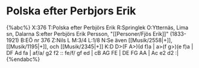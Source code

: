 # Polska efter Perbjors Erik

{%abc%}
X:376
T:Polska efter Perbjörs Erik
R:Springlek
O:Ytternäs, Lima sn, Dalarna
S:efter Perbjörs Erik Persson, "[[Personer/Fjös Erik]]" (1833-1921)
B:EÖ nr 376
Z:Nils L
M:3/4
L:1/8
N:Se även [[Musik/2558|+]], [[Musik/1195|+]], och [[Musik/2345|+]]
K:D
D>(F A>)(d f)a | a>(f g>)(e f)a | DF Ad fa | af/a/ g2 f2 ::
fe/f/ gf ed | cB AG FE | DE FG AA | Ac e2 d2 :|
{%endabc%}
